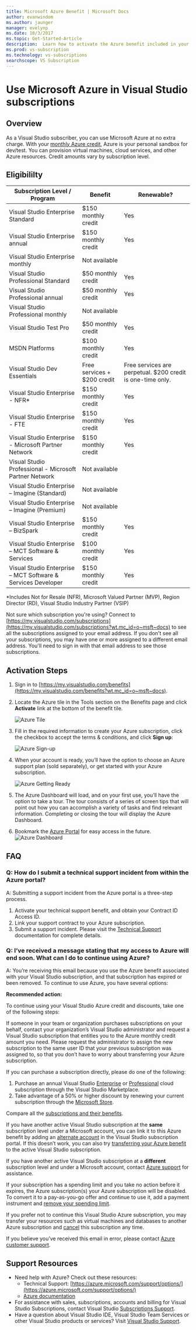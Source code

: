 ```yaml
---
title: Microsoft Azure Benefit | Microsoft Docs
author: evanwindom
ms.author: jaunger
manager: evelynp
ms.date: 10/3/2017
ms.topic: Get-Started-Article
description:  Learn how to activate the Azure benefit included in your Visual Studio subscription.
ms.prod: vs-subscription
ms.technology: vs-subscriptions
searchscope: VS Subscription
---
```

# Use Microsoft Azure in Visual Studio subscriptions

## Overview

As a Visual Studio subscriber, you can use Microsoft Azure at no extra charge.  With your [monthly Azure credit](https://azure.microsoft.com/pricing/member-offers/msdn-benefits-details/), Azure is your personal sandbox for dev/test.  You can provision virtual machines, cloud services, and other Azure resources.  Credit amounts vary by subscription level.

## Eligibililty

| Subscription Level / Program                                 | Benefit                     | Renewable?                                                   |
|--------------------------------------------------------------|-----------------------------|--------------------------------------------------------------|
| Visual Studio Enterprise Standard                            | $150 monthly credit         |   Yes                                                        |
| Visual Studio Enterprise annual                              | $150 monthly credit         |   Yes                                                        |
| Visual Studio Enterprise monthly                             | Not available               |                                                              |
| Visual Studio Professional Standard                          | $50 monthly credit          |   Yes                                                        |
| Visual Studio Professional annual                            | $50 monthly credit          |   Yes                                                        |
| Visual Studio Professional monthly                           | Not available               |                                                              |
| Visual Studio Test Pro                                       | $50 monthly credit          |   Yes                                                        |
| MSDN Platforms                                               | $100 monthly credit         |   Yes                                                        |
| Visual Studio Dev Essentials                                 | Free services + $200 credit | Free services are perpetual.  $200 credit is one-time only.  |
| Visual Studio Enterprise - NFR*                              | $150 monthly credit         |   Yes                                                        |
| Visual Studio Enterprise - FTE                               | $150 monthly credit         |   Yes                                                        |
| Visual Studio Enterprise - Microsoft Partner Network         | $150 monthly credit         |   Yes                                                        |
| Visual Studio Professional - Microsoft Partner Network       | Not available               |                                                              |
| Visual Studio Enterprise – Imagine (Standard)                | Not available               |                                                              |
| Visual Studio Enterprise – Imagine (Premium)                 | Not available               |                                                              |
| Visual Studio Enterprise – BizSpark                          | $150 monthly credit         |   Yes                                                        |
| Visual Studio Enterprise – MCT Software & Services           | $100 monthly credit         |   Yes                                                        |
| Visual Studio Enterprise – MCT Software & Services Developer | $150 monthly credit         |   Yes                                                        |
*Includes Not for Resale (NFR), Microsoft Valued Partner (MVP), Region Director (RD), Visual Studio Industry Partner (VSIP)

Not sure which subscription you're using?  Connect to [https://my.visualstudio.com/subscriptions](https://my.visualstudio.com/subscriptions?wt.mc_id=o~msft~docs) to see all the subscriptions assigned to your email address. If you don't see all your subscriptions, you may have one or more assigned to a different email address.  You'll need to sign in with that email address to see those subscriptions.

## Activation Steps

1.  Sign in to [https://my.visualstudio.com/benefits](https://my.visualstudio.com/benefits?wt.mc_id=o~msft~docs).

2.  Locate the Azure tile in the Tools section on the Benefits page and click **Activate** link at the bottom of the benefit tile.

    ![Azure Tile](_img\vs-azure\vs-azure-tile.png)

3.	Fill in the required information to create your Azure subscription, click the checkbox to accept the terms & conditions, and click **Sign up**:

    ![Azure Sign-up](_img\vs-azure\vs-azure-sign-up-cropped.png)

4.	When your account is ready, you’ll have the option to choose an Azure support plan (sold separately), or get started with your Azure subscription.

    ![Azure Getting Ready](_img\vs-azure\vs-azure-getting-ready-cropped.png)

5.	The Azure Dashboard will load, and on your first use, you’ll have the option to take a tour.  The tour consists of a series of screen tips that will point out how you can accomplish a variety of tasks and find relevant information.  Completing or closing the tour will display the Azure Dashboard.

6.	Bookmark the [Azure Portal](https://portal.azure.com) for easy access in the future.
![Azure Dashboard](_img\vs-azure\vs-azure-dashboard-cropped.png)

## FAQ

### Q: How do I submit a technical support incident from within the Azure portal?
A:  Submitting a support incident from the Azure portal is a three-step process.
1. Activate your technical support benefit, and obtain your Contract ID Access ID.
2. Link your support contract to your Azure subscription.
3. Submit a support incident.
Please visit the [Technical Support](/visualstudio/subscriptions/vs-tech-support) documentation for complete details.

### Q: I’ve received a message stating that my access to Azure will end soon.  What can I do to continue using Azure?

A:  You’re receiving this email because you use the Azure benefit associated with your Visual Studio subscription, and that subscription has expired or been removed.  To continue to use Azure, you have several options:

**Recommended action:**

To continue using your Visual Studio Azure credit and discounts, take one of the following steps:

If someone in your team or organization purchases subscriptions on your behalf, contact your organization’s Visual Studio administrator and request a Visual Studio subscription that entitles you to the Azure monthly credit amount you need.   Please request the administrator to assign the new subscription to the same user ID that your previous subscription was assigned to, so that you don’t have to worry about transferring your Azure subscription.


If you can purchase a subscription directly, please do one of the following:
1.	Purchase an annual Visual Studio [Enterprise](https://marketplace.visualstudio.com/items?itemName=ms.vs-enterprise-annual) or [Professional](https://marketplace.visualstudio.com/items?itemName=ms.vs-professional-annual) cloud subscription through the Visual Studio Marketplace.
2.	Take advantage of a 50% or higher discount by renewing your current subscription through the [Microsoft Store](https://www.microsoft.com/en-us/search/result.aspx?q=visual+studio+subscription).

Compare all the [subscriptions and their benefits](https://www.visualstudio.com/vs/pricing/).

If you have another active Visual Studio subscription at the **same** subscription level under a Microsoft account, you can link it to this Azure benefit by adding an [alternate account](manage-vs-subscriptions.md#linking-my-subscription-to-existing-vsts-or-azure-subscriptions) in the Visual Studio subscription portal. If this doesn’t work, you can also try [transferring your Azure benefit](/azure/billing/billing-subscription-transfer/) to the active Visual Studio subscription.

If you have another active Visual Studio subscription at a **different** subscription level and under a Microsoft account, contact [Azure support](https://portal.azure.com/#blade/Microsoft_Azure_Support/HelpAndSupportBlade) for assistance.

If your subscription has a spending limit and you take no action before it expires, the Azure subscription(s) your Azure subscription will be disabled. To convert it to a pay-as-you-go offer and continue to use it, add a payment instrument and [remove your spending limit](/azure/billing/billing-spending-limit/).

If you prefer not to continue this Visual Studio Azure subscription, you may transfer your resources such as virtual machines and databases to another Azure subscription and [cancel](http://azure.microsoft.com/support/cancel-account/) this subscription any time.

If you believe you’ve received this email in error, please contact [Azure customer support](https://portal.azure.com/#blade/Microsoft_Azure_Support/HelpAndSupportBlade).

## Support Resources

-  Need help with Azure?  Check out these resources:
    - Technical Support: [https://azure.microsoft.com/support/options/](https://azure.microsoft.com/support/options/)
    - [Azure documentation](/azure/)
-  For assistance with sales, subscriptions, accounts and billing for Visual Studio Subscriptions, contact Visual Studio [Subscriptions Support](https://www.visualstudio.com/subscriptions/support/).
-  Have a question about Visual Studio IDE, Visual Studio Team Services or other Visual Studio products or services?  Visit [Visual Studio Support](https://www.visualstudio.com/support/).

